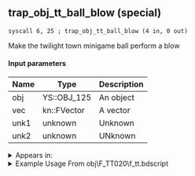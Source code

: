 ## trap_obj_tt_ball_blow (special)

`syscall 6, 25 ; trap_obj_tt_ball_blow (4 in, 0 out)`

Make the twilight town minigame ball perform a blow

#### Input parameters
| Name | Type | Description
|------|------|------------
| obj   | YS::OBJ_125   | An object
| vec   | kn::FVector   | A vector
| unk1   | unknown   | Unknown
| unk2   | unknown   | UNknown




<details>
	<summary>Appears in:</summary>
| filename | Entity (obj)
|----------|-------------
| obj\F_TT020\f_tt.bdscript       | ((F) Juggling ball (TT))          

</details>

<details>
	<summary>Example Usage From obj\F_TT020\f_tt.bdscript</summary>
```plaintext
L165:
 drop 
 pushFromFSp 4
 memcpyToSpVal 16, 112
 pushFromPSpVal 112
 pushImm 12
 add 
 pushImmf 0
 memcpy 0
 pushImm 153
 pushImm 0
 syscall 1, 41 ; trap_signal_call (2 in, 0 out)
 pushFromFSp 0
 pushImm 20
 add 
 dup 
 fetchValue 0
 pushImm 1
 add 
 memcpy 0
 pushFromFSp 0
 gosub 8, L504
 pushFromFSp 0
 syscall 1, 60 ; trap_obj_is_air (1 in, 1 out)
 eqz 
 jz L240
 pushFromPSpVal 112
 pushImm 4
 add 
 pushImmf 60
 memcpy 0
 pushFromFSp 0
 pushFromPSpVal 112
 pushFromPSpVal 112
 fetchValue 4
 pushFromPSpVal 112
 fetchValue 12
 syscall 6, 25 ; trap_obj_tt_ball_blow (4 in, 0 out)
 jmp L475
```
</details>

